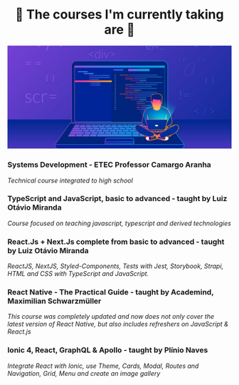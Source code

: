 
<h1 align="center">
🧠 The courses I'm currently taking are 🧠</h1>

<p align="center">
   <img src="@readmeImages/banner.jpg">
</p>
 
### **Systems Development - ETEC Professor Camargo Aranha**

<em>Technical course integrated to high school</em>

### **TypeScript and JavaScript, basic to advanced - taught by Luiz Otávio Miranda**

<em>Course focused on teaching javascript, typescript and derived technologies</em>


### **React.Js + Next.Js complete from basic to advanced - taught by Luiz Otávio Miranda**

<em>ReactJS, NextJS, Styled-Components, Tests with Jest, Storybook, Strapi, HTML and CSS with TypeScript and JavaScript.</em>

### **React Native - The Practical Guide  - taught by Academind, Maximilian Schwarzmüller**

<em>This course was completely updated and now does not only cover the latest
version of React Native, but also includes refreshers on JavaScript
& React.js
</em>

### **Ionic 4, React, GraphQL & Apollo - taught by Plínio Naves**

<em>Integrate React with Ionic, use Theme, Cards, Modal, Routes and Navigation, Grid, Menu and create an image gallery</em>


